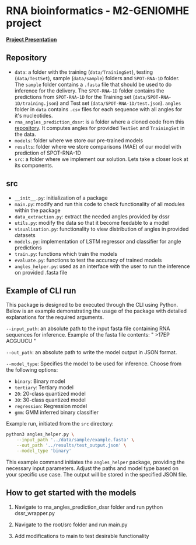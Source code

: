 # RNA bioinformatics - M2-GENIOMHE project

**[Project Presentation](https://docs.google.com/presentation/d/1hIQLwLdHiqBkKJV0TIPdSKCG0pdY6B-_Vd3H32T0SBA/edit?usp=sharing)**

## Repository

- `data`: a folder with the training (`data/TrainingSet`), testing (`data/TestSet`), sample (`data/sample`) folders and `SPOT-RNA-1D` folder.
  The `sample` folder contains a `.fasta` file that should be used to do inference for the delivery.
  The `SPOT-RNA-1D` folder contains the predictions from `SPOT-RNA-1D` for the Training set (`data/SPOT-RNA-1D/training.json`) and Test set (`data/SPOT-RNA-1D/test.json`). `angles` folder in `data` contains `.csv` files for each sequence with all angles for it's nucleotides.
- `rna_angles_prediction_dssr`: is a folder where a cloned code from this [repository](https://github.com/EvryRNA/rna_angles_prediction_dssr/tree/main). It computes angles for provided `TestSet` and `TrainingSet` in the data.
- `models`: folder where we store our pre-trained models
- `results`: folder where we store comparisons (MAE) of our model with prediction of SPOT-RNA-1D
- `src`: a folder where we implement our solution. Lets take a closer look at its components.

## src

- `__init__.py`: initialization of a package
- `main.py`: modify and run this code to check functionality of all modules within the package
- `data_extraction.py`: extract the needed angles provided by dssr
- `utils.py`: modify the data so that it become feedable to a model
- `visualisation.py`: functionality to view distribution of angles in provided datasets
- `models.py`: implementation of LSTM regressor and classifier for angle predictions
- `train.py`: functions which train the models
- `evaluate.py`: functions to test the accuracy of trained models
- `angles_helper.py`: used as an interface with the user to run the inference on provided .fasta file

## Example of CLI run

This package is designed to be executed through the CLI using Python. Below is an example demonstrating the usage of the package with detailed explanations for the required arguments.

`--input_path`: an absolute path to the input fasta file containing RNA sequences for inference.
Example of the fasta file contents:
" >17EP
ACGUUCU
"

`--out_path`: an absolute path to write the model output in JSON format.

`--model_type`: Specifies the model to be used for inference. Choose from the following options:

- `binary`: Binary model
- `tertiary`: Tertiary model
- `20`: 20-class quantized model
- `30`: 30-class quantized model
- `regression`: Regression model
- `gmm`: GMM inferred binary classifier

Example run, initiated from the `src` directory:

```bash
python3 angles_helper.py \
    --input_path '../data/sample/example.fasta' \
    --out_path '../results/test_output.json' \
    --model_type 'binary'
```

This example command initiates the `angles_helper` package, providing the necessary input parameters. Adjust the paths and model type based on your specific use case. The output will be stored in the specified JSON file.


## How to get started with the models

1. Navigate to rna_angles_prediction_dssr folder and run python dssr_wrapper.py

2. Navigate to the root/src folder and run main.py

3. Add modifications to main to test desirable functionality
